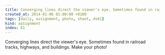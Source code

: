 ```yaml
---
title: Converging lines direct the viewer's eye. Sometimes found in railroad tracks, highways, and buildings. Make your photo!
created_at: 2014-01-06 01:00:00 +0100
tags: [daily, assignment, photo, shoot, ds61]
kind: assignment
index: 61
---
```


Converging lines direct the viewer's eye. Sometimes found in railroad tracks, highways, and buildings. Make your photo!
